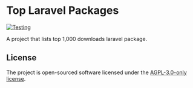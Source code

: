 # Top Laravel Packages

[![Testing](https://github.com/bepsvpt-me/top-laravel-packages/actions/workflows/testing.yml/badge.svg)](https://github.com/bepsvpt-me/top-laravel-packages/actions/workflows/testing.yml)

A project that lists top 1,000 downloads laravel package.
 
## License

The project is open-sourced software licensed under the [AGPL-3.0-only license](LICENSE.md).
